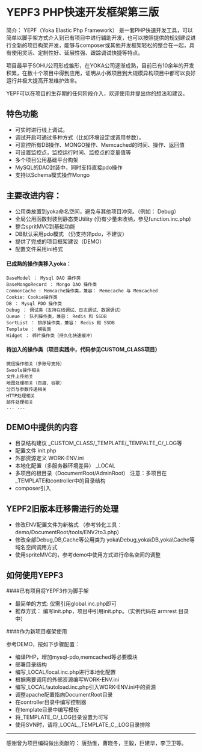 YEPF3 PHP快速开发框架第三版
===================================

简介：
YEPF（Yoka Elastic Php Framework） 是一套PHP快速开发工具，可以简单以脚手架方式介入到已有项目中进行辅助开发，也可以按照提供的规划建议进行全新的项目构架开发，能够与composer或其他开发框架轻松的整合在一起，具有使用灵活、定制性好、延展性强、跟踪调试快捷等特点。

项目最早于SOHU公司形成雏形，在YOKA公司逐渐成熟，目前已有10余年的开发积累，在数十个项目中得到应用，证明从小微项目到大规模异构项目中都可以良好运行并极大提高开发维护效率。

YEPF可以在项目的生存期的任何阶段介入，欢迎使用并提出你的想法和建议。

## 特色功能

- 可实时进行线上调试。
- 调试开启可通过多种方式（比如环境设定或调用参数）。
- 可监控所有DB操作、MONGO操作、Memcached的时间、操作、返回值
- 可设置监控点，监控运行时间、监控点的变量值等
- 多个项目公用基础平台构架
- MySQL的DAO封装中，同时支持直接pdo操作
- 支持以Schema模式操作Mongo

## 主要改进内容：

+ 公用类放置到yoka命名空间，避免与其他项目冲突。（例如： Debug）
+ 全局公用函数封装到静态类Utility (仍有少量未收纳，参见function.inc.php)
+ 整合spritMVC到基础功能
+ DB默认采用pdo模式 （仍支持非pdo，不建议）
+ 提供了完成的项目框架建议（DEMO）
+ 配置文件采用ini格式

#### 已成熟的操作类移入yoka：

    BaseModel ： Mysql DAO 操作类
    BaseMongoRecord ： Mongo DAO 操作类
    CommonCache : Memcache操作类，兼容： Memecache 与 Memcached
    Cookie: Cookie操作类
    DB ： Mysql PDO 操作类
    Debug ： 调试类（支持在线调试、日志调试、数据调试）
    Queue ： 队列操作类，兼容： Redis 和 SSDB
    SortList ： 排序操作类，兼容： Redis 和 SSDB
    Template ： 模板类
    Widget ： 碎片操作类（持久化快速缓冲）

#### 待加入的操作类（项目实践中，代码参见CUSTOM_CLASS项目）

    微信操作相关（多账号支持）
    Swoole操作相关
    文件上传相关
    地图处理相关（百度、谷歌）
    分页与参数传递相关
    HTTP处理相关
    邮件处理相关
    ... ...

## DEMO中提供的内容

+ 目录结构建议 _CUSTOM_CLASS/_TEMPLATE/_TEMPALTE_C/_LOG等
+ 配置文件 init.php
+ 外部资源定义 WORK-ENV.ini
+ 本地化配置（多服务器环境差异） _LOCAL
+ 多项目的根目录（DocumentRoot/AdminRoot） 注意：多项目在_TEMPLATE和controller中的目录结构
+ composer引入

## YEPF2旧版本迁移需进行的处理

+ 修改ENV配置文件为新格式 （参考转化工具：demo/DocumentRoot/tools/ENV2to3.php）
+ 修改全部Debug,DB,Cache等公用类为 yoka\Debug,yoka\DB,yoka\Cache等域名空间调用方式
+ 使用spriteMVC的，参考demo中使用方式进行命名空间的调整

## 如何使用YEPF3

####已有项目将YEPF3作为脚手架

+ 最简单的方式: 仅需引用global.inc.php即可
+ 推荐方式： 编写init.php，项目中引用init.php。（实例代码在 armrest 目录中）

####作为新项目框架使用

参考DEMO，按如下步骤配置：
+ 编译PHP，增加mysql-pdo,memcached等必要模块
+ 部署目录结构
+ 编写_LOCAL/local.inc.php进行本地化配置
+ 根据需要调用的外部资源编写WORK-ENV.ini
+ 编写_LOCAL/autoload.inc.php引入WORK-ENV.ini中的资源
+ 调整apache配置指向DocumentRoot目录
+ 在controller目录中编写控制器
+ 在template目录中编写模板
+ 将_TEMPLATE_C/_LOG目录设置为可写
+ 使用SVN时，请将_LOCAL,_TEMPLATE_C,_LOG目录排除

--------
感谢曾为项目编码做出贡献的： 唐劲惟，曹晓冬，王毅，巨建华，李卫卫等。


